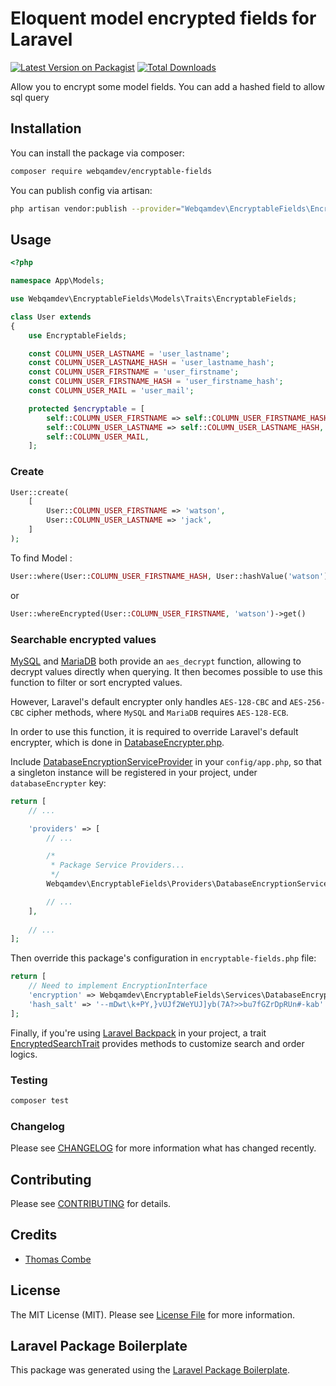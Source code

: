 # Eloquent model encrypted fields for Laravel

[![Latest Version on Packagist](https://img.shields.io/packagist/v/webqamdev/encryptable-fields.svg?style=flat-square)](https://packagist.org/packages/webqamdev/encryptable-fields)
[![Total Downloads](https://img.shields.io/packagist/dt/webqamdev/encryptable-fields.svg?style=flat-square)](https://packagist.org/packages/webqamdev/encryptable-fields)

Allow you to encrypt some model fields. You can add a hashed field to allow sql query
 
## Installation

You can install the package via composer:

```bash
composer require webqamdev/encryptable-fields
```

You can publish config via artisan:
```bash
php artisan vendor:publish --provider="Webqamdev\EncryptableFields\EncryptableFieldsServiceProvider"
```
## Usage

``` php
<?php

namespace App\Models;

use Webqamdev\EncryptableFields\Models\Traits\EncryptableFields;

class User extends
{
    use EncryptableFields;

    const COLUMN_USER_LASTNAME = 'user_lastname';
    const COLUMN_USER_LASTNAME_HASH = 'user_lastname_hash';
    const COLUMN_USER_FIRSTNAME = 'user_firstname';
    const COLUMN_USER_FIRSTNAME_HASH = 'user_firstname_hash';
    const COLUMN_USER_MAIL = 'user_mail';

    protected $encryptable = [
        self::COLUMN_USER_FIRSTNAME => self::COLUMN_USER_FIRSTNAME_HASH,
        self::COLUMN_USER_LASTNAME => self::COLUMN_USER_LASTNAME_HASH,
        self::COLUMN_USER_MAIL,
    ];
```

### Create
```php
User::create(
    [
        User::COLUMN_USER_FIRSTNAME => 'watson',
        User::COLUMN_USER_LASTNAME => 'jack',
    ]
);
```

To find Model :
```php
User::where(User::COLUMN_USER_FIRSTNAME_HASH, User::hashValue('watson'));
```

or 
``` php
User::whereEncrypted(User::COLUMN_USER_FIRSTNAME, 'watson')->get()
```

### Searchable encrypted values

[MySQL](https://dev.mysql.com/doc/refman/8.0/en/encryption-functions.html#function_aes-decrypt) and [MariaDB](https://mariadb.com/kb/en/aes_decrypt/) both provide an `aes_decrypt` function, allowing to decrypt values directly when querying. It then becomes possible to use this function to filter or sort encrypted values.

However, Laravel's default encrypter only handles `AES-128-CBC` and `AES-256-CBC` cipher methods, where `MySQL` and `MariaDB` requires `AES-128-ECB`.

In order to use this function, it is required to override Laravel's default encrypter, which is done in [DatabaseEncrypter.php](./src/Encryption/DatabaseEncrypter.php).

Include [DatabaseEncryptionServiceProvider](./src/Providers/DatabaseEncryptionServiceProvider.php) in your `config/app.php`, so that a singleton instance will be registered in your project, under `databaseEncrypter` key:

```php
return [
    // ...

    'providers' => [
        // ...

        /*
         * Package Service Providers...
         */
        Webqamdev\EncryptableFields\Providers\DatabaseEncryptionServiceProvider::class,

        // ...
    ],
    
    // ...
];
```

Then override this package's configuration in `encryptable-fields.php` file:

```php
return [
    // Need to implement EncryptionInterface
    'encryption' => Webqamdev\EncryptableFields\Services\DatabaseEncryption::class,
    'hash_salt' => '--mDwt\k+PY,}vUJf2WeYUJ]yb(7A?>>bu7fGZrDpRUn#-kab'
];
```

Finally, if you're using [Laravel Backpack](https://backpackforlaravel.com) in your project, a trait [EncryptedSearchTrait](./src/Http/Controllers/Admin/Traits/EncryptedSearchTrait.php) provides methods to customize search and order logics.

### Testing

``` bash
composer test
```

### Changelog

Please see [CHANGELOG](CHANGELOG.md) for more information what has changed recently.

## Contributing

Please see [CONTRIBUTING](CONTRIBUTING.md) for details.

## Credits

- [Thomas Combe](https://github.com/thomascombe)

## License

The MIT License (MIT). Please see [License File](LICENSE.md) for more information.

## Laravel Package Boilerplate

This package was generated using the [Laravel Package Boilerplate](https://laravelpackageboilerplate.com).
